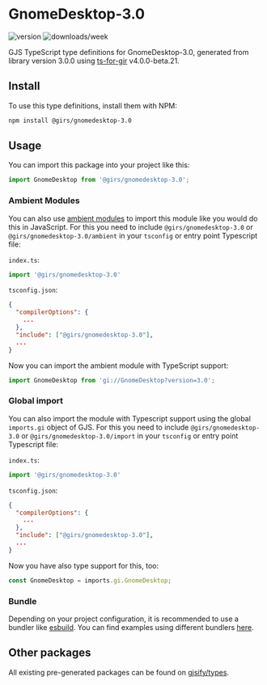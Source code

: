
# GnomeDesktop-3.0

![version](https://img.shields.io/npm/v/@girs/gnomedesktop-3.0)
![downloads/week](https://img.shields.io/npm/dw/@girs/gnomedesktop-3.0)


GJS TypeScript type definitions for GnomeDesktop-3.0, generated from library version 3.0.0 using [ts-for-gir](https://github.com/gjsify/ts-for-gir) v4.0.0-beta.21.


## Install

To use this type definitions, install them with NPM:
```bash
npm install @girs/gnomedesktop-3.0
```

## Usage

You can import this package into your project like this:
```ts
import GnomeDesktop from '@girs/gnomedesktop-3.0';
```

### Ambient Modules

You can also use [ambient modules](https://github.com/gjsify/ts-for-gir/tree/main/packages/cli#ambient-modules) to import this module like you would do this in JavaScript.
For this you need to include `@girs/gnomedesktop-3.0` or `@girs/gnomedesktop-3.0/ambient` in your `tsconfig` or entry point Typescript file:

`index.ts`:
```ts
import '@girs/gnomedesktop-3.0'
```

`tsconfig.json`:
```json
{
  "compilerOptions": {
    ...
  },
  "include": ["@girs/gnomedesktop-3.0"],
  ...
}
```

Now you can import the ambient module with TypeScript support: 

```ts
import GnomeDesktop from 'gi://GnomeDesktop?version=3.0';
```

### Global import

You can also import the module with Typescript support using the global `imports.gi` object of GJS.
For this you need to include `@girs/gnomedesktop-3.0` or `@girs/gnomedesktop-3.0/import` in your `tsconfig` or entry point Typescript file:

`index.ts`:
```ts
import '@girs/gnomedesktop-3.0'
```

`tsconfig.json`:
```json
{
  "compilerOptions": {
    ...
  },
  "include": ["@girs/gnomedesktop-3.0"],
  ...
}
```

Now you have also type support for this, too:

```ts
const GnomeDesktop = imports.gi.GnomeDesktop;
```

### Bundle

Depending on your project configuration, it is recommended to use a bundler like [esbuild](https://esbuild.github.io/). You can find examples using different bundlers [here](https://github.com/gjsify/ts-for-gir/tree/main/examples).

## Other packages

All existing pre-generated packages can be found on [gjsify/types](https://github.com/gjsify/types).

